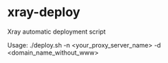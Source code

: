 # xray-deploy

Xray automatic deployment script

Usage: ./deploy.sh -n <your_proxy_server_name> -d <domain_name_without_www>
